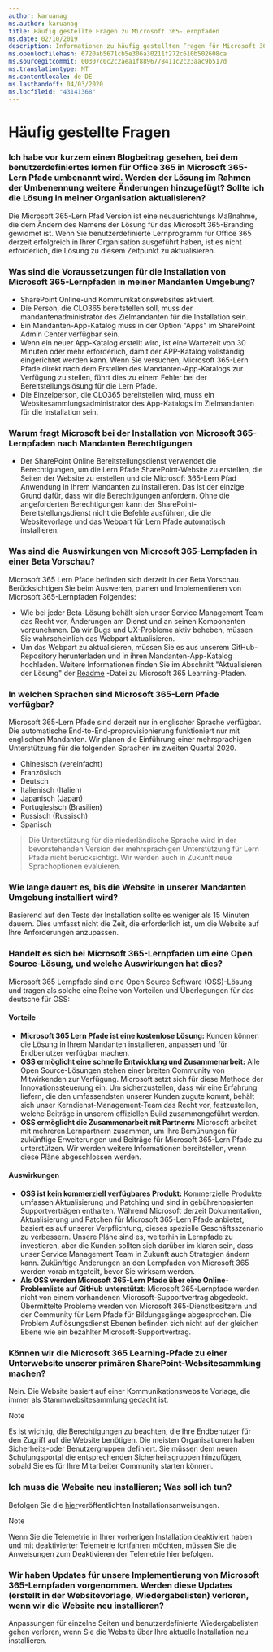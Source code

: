 ```yaml
---
author: karuanag
ms.author: karuanag
title: Häufig gestellte Fragen zu Microsoft 365-Lernpfaden
ms.date: 02/10/2019
description: Informationen zu häufig gestellten Fragen für Microsoft 365-Lern Pfade
ms.openlocfilehash: 6720ab5671cb5e306a30211f272c610b502608ca
ms.sourcegitcommit: 00307c0c2c2aea1f8896778411c2c23aac9b517d
ms.translationtype: MT
ms.contentlocale: de-DE
ms.lasthandoff: 04/03/2020
ms.locfileid: "43141368"
---
```

# <a name="frequently-asked-questions"></a>Häufig gestellte Fragen

### <a name="i-recently-saw-a-blog-post-that-custom-learning-for-office-365-is-being-renamed-to-microsoft-365-learning-pathways-are-there-other-changes-being-added-to-the-solution-as-part-of-the-renaming-effort-should-i-update-the-solution-in-my-organization"></a>Ich habe vor kurzem einen Blogbeitrag gesehen, bei dem benutzerdefiniertes lernen für Office 365 in Microsoft 365-Lern Pfade umbenannt wird. Werden der Lösung im Rahmen der Umbenennung weitere Änderungen hinzugefügt? Sollte ich die Lösung in meiner Organisation aktualisieren?

Die Microsoft 365-Lern Pfad Version ist eine neuausrichtungs Maßnahme, die dem Ändern des Namens der Lösung für das Microsoft 365-Branding gewidmet ist. Wenn Sie benutzerdefinierte Lernprogramm für Office 365 derzeit erfolgreich in Ihrer Organisation ausgeführt haben, ist es nicht erforderlich, die Lösung zu diesem Zeitpunkt zu aktualisieren.  

### <a name="what-are-the-requirements-for-installing-microsoft-365-learning-pathways-into-my-tenant-environment"></a>Was sind die Voraussetzungen für die Installation von Microsoft 365-Lernpfaden in meiner Mandanten Umgebung?

- SharePoint Online-und Kommunikationswebsites aktiviert.
- Die Person, die CLO365 bereitstellen soll, muss der mandantenadministrator des Zielmandanten für die Installation sein.
- Ein Mandanten-App-Katalog muss in der Option "Apps" im SharePoint Admin Center verfügbar sein.
- Wenn ein neuer App-Katalog erstellt wird, ist eine Wartezeit von 30 Minuten oder mehr erforderlich, damit der APP-Katalog vollständig eingerichtet werden kann. Wenn Sie versuchen, Microsoft 365-Lern Pfade direkt nach dem Erstellen des Mandanten-App-Katalogs zur Verfügung zu stellen, führt dies zu einem Fehler bei der Bereitstellungslösung für die Lern Pfade. 
- Die Einzelperson, die CLO365 bereitstellen wird, muss ein Websitesammlungsadministrator des App-Katalogs im Zielmandanten für die Installation sein.

### <a name="why-is-microsoft-asking-for-tenant-permissions-when-installing-microsoft-365-learning-pathways"></a>Warum fragt Microsoft bei der Installation von Microsoft 365-Lernpfaden nach Mandanten Berechtigungen 

- Der SharePoint Online Bereitstellungsdienst verwendet die Berechtigungen, um die Lern Pfade SharePoint-Website zu erstellen, die Seiten der Website zu erstellen und die Microsoft 365-Lern Pfad Anwendung in Ihrem Mandanten zu installieren. Das ist der einzige Grund dafür, dass wir die Berechtigungen anfordern. Ohne die angeforderten Berechtigungen kann der SharePoint-Bereitstellungsdienst nicht die Befehle ausführen, die die Websitevorlage und das Webpart für Lern Pfade automatisch installieren. 

### <a name="what-are-the-implications-of-microsoft-365-learning-pathways-being-in-a-beta-preview"></a>Was sind die Auswirkungen von Microsoft 365-Lernpfaden in einer Beta Vorschau? 

Microsoft 365 Lern Pfade befinden sich derzeit in der Beta Vorschau. Berücksichtigen Sie beim Auswerten, planen und Implementieren von Microsoft 365-Lernpfaden Folgendes:

- Wie bei jeder Beta-Lösung behält sich unser Service Management Team das Recht vor, Änderungen am Dienst und an seinen Komponenten vorzunehmen. Da wir Bugs und UX-Probleme aktiv beheben, müssen Sie wahrscheinlich das Webpart aktualisieren.
- Um das Webpart zu aktualisieren, müssen Sie es aus unserem GitHub-Repository herunterladen und in ihren Mandanten-App-Katalog hochladen. Weitere Informationen finden Sie im Abschnitt "Aktualisieren der Lösung" der [Readme](https://github.com/pnp/custom-learning-office-365/blob/master/README.md) -Datei zu Microsoft 365 Learning-Pfaden. 

### <a name="what-languages-is-microsoft-365-learning-pathways-available-in"></a>In welchen Sprachen sind Microsoft 365-Lern Pfade verfügbar?

Microsoft 365-Lern Pfade sind derzeit nur in englischer Sprache verfügbar. Die automatische End-to-End-proprovisionierung funktioniert nur mit englischen Mandanten. Wir planen die Einführung einer mehrsprachigen Unterstützung für die folgenden Sprachen im zweiten Quartal 2020. 

- Chinesisch (vereinfacht) 
- Französisch  
- Deutsch 
- Italienisch (Italien) 
- Japanisch (Japan)  
- Portugiesisch (Brasilien) 
- Russisch (Russisch)  
- Spanisch 

> Die Unterstützung für die niederländische Sprache wird in der bevorstehenden Version der mehrsprachigen Unterstützung für Lern Pfade nicht berücksichtigt. Wir werden auch in Zukunft neue Sprachoptionen evaluieren.

### <a name="how-long-will-it-take-to-install-the-site-in-our-tenant-environment"></a>Wie lange dauert es, bis die Website in unserer Mandanten Umgebung installiert wird?

Basierend auf den Tests der Installation sollte es weniger als 15 Minuten dauern. Dies umfasst nicht die Zeit, die erforderlich ist, um die Website auf Ihre Anforderungen anzupassen.

### <a name="is-microsoft-365-learning-pathways-an-open-source-solution-and-what-are-the-implications"></a>Handelt es sich bei Microsoft 365-Lernpfaden um eine Open Source-Lösung, und welche Auswirkungen hat dies?

Microsoft 365 Lernpfade sind eine Open Source Software (OSS)-Lösung und tragen als solche eine Reihe von Vorteilen und Überlegungen für das deutsche für OSS:

#### <a name="benefits"></a>Vorteile 
- **Microsoft 365 Lern Pfade ist eine ﻿kostenlose Lösung:** Kunden können die Lösung in Ihrem Mandanten installieren, anpassen und für Endbenutzer verfügbar machen.
- **OSS ermöglicht eine schnelle Entwicklung und Zusammenarbeit:**  Alle Open Source-Lösungen stehen einer breiten Community von Mitwirkenden zur Verfügung.  Microsoft setzt sich für diese Methode der Innovationssteuerung ein.  Um sicherzustellen, dass wir eine Erfahrung liefern, die den umfassendsten unserer Kunden zugute kommt, behält sich unser Kerndienst-Management-Team das Recht vor, festzustellen, welche Beiträge in unserem offiziellen Build zusammengeführt werden.  
- **OSS ermöglicht die Zusammenarbeit mit Partnern:** Microsoft arbeitet mit mehreren Lernpartnern zusammen, um Ihre Bemühungen für zukünftige Erweiterungen und Beiträge für Microsoft 365-Lern Pfade zu unterstützen. Wir werden weitere Informationen bereitstellen, wenn diese Pläne abgeschlossen werden. 
    
#### <a name="implications"></a>Auswirkungen
- **OSS ist kein kommerziell verfügbares Produkt:** Kommerzielle Produkte umfassen Aktualisierung und Patching und sind in gebührenbasierten Supportverträgen enthalten. Während Microsoft derzeit Dokumentation, Aktualisierung und Patchen für Microsoft 365-Lern Pfade anbietet, basiert es auf unserer Verpflichtung, dieses spezielle Geschäftsszenario zu verbessern. Unsere Pläne sind es, weiterhin in Lernpfade zu investieren, aber die Kunden sollten sich darüber im klaren sein, dass unser Service Management Team in Zukunft auch Strategien ändern kann. Zukünftige Änderungen an den Lernpfaden von Microsoft 365 werden vorab mitgeteilt, bevor Sie wirksam werden. 
- **Als OSS werden Microsoft 365-Lern Pfade über eine Online-Problemliste auf GitHub unterstützt**: Microsoft 365-Lernpfade werden nicht von einem vorhandenen Microsoft-Supportvertrag abgedeckt. Übermittelte Probleme werden von Microsoft 365-Dienstbesitzern und der Community für Lern Pfade für Bildungsgänge abgesprochen. Die Problem Auflösungsdienst Ebenen befinden sich nicht auf der gleichen Ebene wie ein bezahlter Microsoft-Supportvertrag.  

### <a name="can-we-make-the-microsoft-365-learning-pathways-a-subsite-of-our-primary-sharepoint-site-collection"></a>Können wir die Microsoft 365 Learning-Pfade zu einer Unterwebsite unserer primären SharePoint-Websitesammlung machen?

Nein. Die Website basiert auf einer Kommunikationswebsite Vorlage, die immer als Stammwebsitesammlung gedacht ist.

> [!NOTE]
> Es ist wichtig, die Berechtigungen zu beachten, die Ihre Endbenutzer für den Zugriff auf die Website benötigen. Die meisten Organisationen haben Sicherheits-oder Benutzergruppen definiert. Sie müssen dem neuen Schulungsportal die entsprechenden Sicherheitsgruppen hinzufügen, sobald Sie es für Ihre Mitarbeiter Community starten können.

### <a name="i-need-to-reinstall-the-site-what-should-i-do"></a>Ich muss die Website neu installieren; Was soll ich tun?

Befolgen Sie die [hier](custom_provision.md)veröffentlichten Installationsanweisungen.

> [!NOTE]
> Wenn Sie die Telemetrie in Ihrer vorherigen Installation deaktiviert haben und mit deaktivierter Telemetrie fortfahren möchten, müssen Sie die Anweisungen zum Deaktivieren der Telemetrie hier befolgen.

### <a name="we-made-updates-to-our-implementation-of-microsoft-365-learning-pathways-will-we-lose-these-updates-made-to-site-template-playlists-if-we-reinstall-the-site"></a>Wir haben Updates für unsere Implementierung von Microsoft 365-Lernpfaden vorgenommen. Werden diese Updates (erstellt in der Websitevorlage, Wiedergabelisten) verloren, wenn wir die Website neu installieren?

Anpassungen für einzelne Seiten und benutzerdefinierte Wiedergabelisten gehen verloren, wenn Sie die Website über Ihre aktuelle Installation neu installieren.  